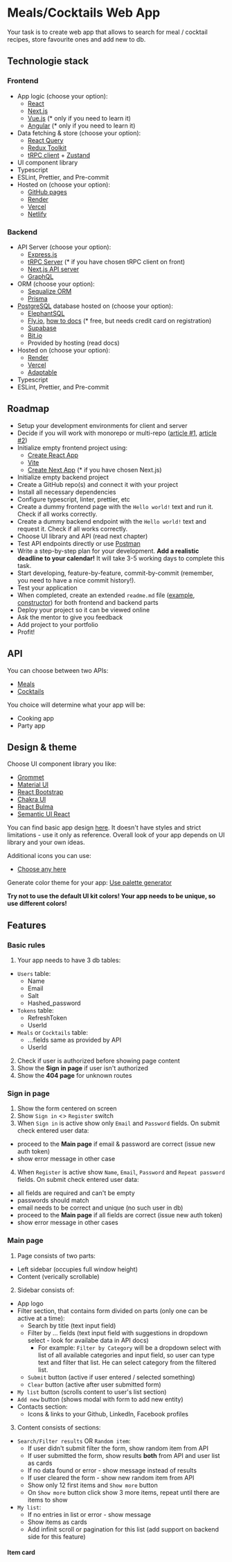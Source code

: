 # Meals/Cocktails Web App

Your task is to create web app that allows to search for meal / cocktail recipes, store favourite ones and add new to db.

## Technologie stack

### Frontend

- App logic (choose your option):
  - [React](https://reactjs.org/)
  - [Next.js](https://nextjs.org/)
  - [Vue.js](https://vuejs.org/) (* only if you need to learn it)
  - [Angular](https://angular.io/) (* only if you need to learn it)
- Data fetching & store (choose your option):
  - [React Query](https://react-query-v3.tanstack.com/)
  - [Redux Toolkit](https://redux-toolkit.js.org/)
  - [tRPC client](https://trpc.io/docs/quickstart) + [Zustand](https://github.com/pmndrs/zustand)
- UI component library
- Typescript
- ESLint, Prettier, and Pre-commit
- Hosted on (choose your option):
  - [GitHub pages](https://pages.github.com/)
  - [Render](https://render.com/)
  - [Vercel](https://vercel.com/)
  - [Netlify](https://www.netlify.com/)

### Backend

- API Server (choose your option):
  - [Express.js](https://expressjs.com/)
  - [tRPC Server](https://trpc.io/docs/quickstart) (* if you have chosen tRPC client on front)
  - [Next.js API server](https://nextjs.org/docs/api-routes/introduction)
  - [GraphQL](https://graphql.org/)
- ORM (choose your option):
  - [Sequalize ORM](https://sequelize.org/)
  - [Prisma](https://www.prisma.io/)
- [PostgreSQL](https://www.postgresql.org/) database hosted on (choose your option):
  - [ElephantSQL](https://www.elephantsql.com/)
  - [Fly.io](https://fly.io/), [how to docs](https://medium.com/data-folks-indonesia/setup-free-postgresql-on-fly-io-and-import-database-3f8f891cbc71) (* free, but needs credit card on registration)
  - [Supabase](https://supabase.com/)
  - [Bit.io](https://bit.io/)
  - Provided by hosting (read docs)
- Hosted on (choose your option):
  - [Render](https://render.com/)
  - [Vercel](https://vercel.com/)
  - [Adaptable](https://adaptable.io/)
- Typescript
- ESLint, Prettier, and Pre-commit

## Roadmap

- Setup your development environments for client and server
- Decide if you will work with monorepo or multi-repo ([article #1](https://geekflare.com/code-repository-strategies/), [article #2](https://kinsta.com/blog/monorepo-vs-multi-repo/#monorepo-vs-multirepo-how-to-choose))
- Initialize empty frontend project using:
  - [Create React App](https://create-react-app.dev/)
  - [Vite](https://vitejs.dev/)
  - [Create Next App](https://nextjs.org/docs/api-reference/create-next-app) (* if you have chosen Next.js)
- Initialize empty backend project
- Create a GitHub repo(s) and connect it with your project
- Install all necessary dependencies
- Configure typescript, linter, prettier, etc
- Create a dummy frontend page with the `Hello world!` text and run it. Check if all works correctly.
- Create a dummy backend endpoint with the `Hello world!` text and request it. Check if all works correctly.
- Choose UI library and API (read next chapter)
- Test API endpoints directly or use [Postman](https://www.postman.com/)
- Write a step-by-step plan for your development. **Add a realistic deadline to your calendar!** It will take 3-5 working days to complete this task.
- Start developing, feature-by-feature, commit-by-commit (remember, you need to have a nice commit history!).
- Test your application
- When completed, create an extended `readme.md` file ([example](https://gist.github.com/solaryasha/0fb46a864b490afd618f2c4751a65041), [constructor](https://readme.so/)) for both frontend and backend parts
- Deploy your project so it can be viewed online
- Ask the mentor to give you feedback
- Add project to your portfolio
- Profit!

## API

You can choose between two APIs:
- [Meals](https://www.themealdb.com/api.php)
- [Cocktails](https://www.thecocktaildb.com/api.php)

You choice will determine what your app will be:
- Cooking app
- Party app

## Design & theme

Choose UI component library you like:
  - [Grommet](https://v2.grommet.io/)
  - [Material UI](https://mui.com/)
  - [React Bootstrap](https://react-bootstrap.github.io/)
  - [Chakra UI](https://chakra-ui.com/)
  - [React Bulma](https://react-bulma.dev/en)
  - [Semantic UI React](https://react.semantic-ui.com/)

You can find basic app design [here](). It doesn't have styles and strict limitations - use it only as reference. Overall look of your app depends on UI library and your own ideas.

Additional icons you can use:
- [Choose any here](https://iconscout.com/blog/best-react-icons-library)

Generate color theme for your app: [Use palette generator](https://coolors.co/generate)

**Try not to use the default UI kit colors! Your app needs to be unique, so use different colors!**

## Features

### Basic rules

1. Your app needs to have 3 db tables:
  - `Users` table:
    - Name
    - Email
    - Salt
    - Hashed_password
  - `Tokens` table:
    - RefreshToken
    - UserId
  - `Meals` or `Cocktails` table:
    - ...fields same as provided by API
    - UserId
2. Check if user is authorized before showing page content
3. Show the **Sign in page** if user isn't authorized
4. Show the **404 page** for unknown routes 

### Sign in page

1. Show the form centered on screen
2. Show `Sign in` <> `Register` switch
3. When `Sign in` is active show only `Email` and `Password` fields. On submit check entered user data:
  - proceed to the **Main page** if email & password are correct (issue new auth token)
  - show error message in other case
4. When `Register` is active show `Name`, `Email`, `Password` and `Repeat password` fields. On submit check entered user data:
  - all fields are required and can't be empty
  - passwords should match
  - email needs to be correct and unique (no such user in db)
  - proceed to the **Main page** if all fields are correct (issue new auth token)
  - show error message in other cases

### Main page

1. Page consists of two parts:
  - Left sidebar (occupies full window height)
  - Content (verically scrollable)
2. Sidebar consists of:
  - App logo
  - Filter section, that contains form divided on parts (only one can be active at a time):
    - Search by title (text input field)
    - Filter by ... fields (text input field with suggestions in dropdown select - look for availabe data in API docs)
      - For example: `Filter by Category` will be a dropdown select with list of all available categories and input field, so user can type text and filter that list. He can select category from the filtered list.
    - `Submit` button (active if user entered / selected something)
    - `Clear` button (active after user submitted form)
  - `My list` button (scrolls content to user's list section)
  - `Add new` button (shows modal with form to add new entity)
  - Contacts section:
    - Icons & links to your Github, LinkedIn, Facebook profiles
3. Content consists of sections:
  - `Search/Filter results` OR `Random item`:
    - If user didn't submit filter the form, show random item from API
    - If user submitted the form, show results **both** from API and user list as cards
    - If no data found or error - show message instead of results
    - If user cleared the form - show new random item from API
    - Show only 12 first items and `Show more` button
    - On `Show more` button click show 3 more items, repeat until there are items to show
  - `My list`:
    - If no entries in list or error - show message
    - Show items as cards
    - Add infinit scroll or pagination for this list (add support on backend side for this feature)

#### Item card

